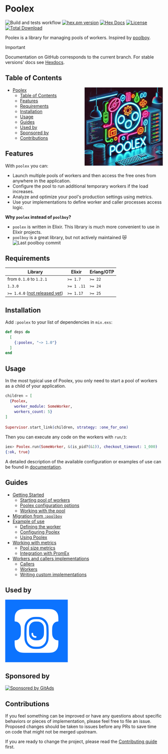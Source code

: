 # Poolex

![Build and tests workflow](https://github.com/general-CbIC/poolex/actions/workflows/ci-tests.yml/badge.svg)
[![hex.pm version](https://img.shields.io/hexpm/v/poolex.svg?style=flat)](https://hex.pm/packages/poolex)
[![Hex Docs](https://img.shields.io/badge/hex-docs-lightgreen.svg?style=flat)](https://hexdocs.pm/poolex/)
[![License](https://img.shields.io/hexpm/l/poolex.svg?style=flat)](https://github.com/general-CbIC/poolex/blob/main/LICENSE)
[![Total Download](https://img.shields.io/hexpm/dt/poolex.svg?style=flat)](https://hex.pm/packages/poolex)

Poolex is a library for managing pools of workers. Inspired by [poolboy](https://github.com/devinus/poolboy).

> [!IMPORTANT]  
> Documentation on GitHub corresponds to the current branch. For stable versions' docs see [Hexdocs](https://hexdocs.pm/poolex/).

## Table of Contents

<img alt="Poolex logo" src="https://raw.githubusercontent.com/general-CbIC/poolex/develop/assets/poolex.jpeg" width="250" height="250" align="right"/>

- [Poolex](#poolex)
  - [Table of Contents](#table-of-contents)
  - [Features](#features)
  - [Requirements](#requirements)
  - [Installation](#installation)
  - [Usage](#usage)
  - [Guides](#guides)
  - [Used by](#used-by)
  - [Sponsored by](#sponsored-by)
  - [Contributions](#contributions)

## Features

With `poolex` you can:

- Launch multiple pools of workers and then access the free ones from anywhere in the application.
- Configure the pool to run additional temporary workers if the load increases.
- Analyze and optimize your pool's production settings using metrics.
- Use your implementations to define worker and caller processes access logic.

**Why `poolex` instead of `poolboy`?**
  
- `poolex` is written in Elixir. This library is much more convenient to use in Elixir projects.
- `poolboy` is a great library, but not actively maintained :crying_cat_face: ![Last poolboy commit](https://img.shields.io/github/last-commit/devinus/poolboy?style=flat)

## Requirements

| Library                                                  | Elixir     | Erlang/OTP |
|----------------------------------------------------------|------------|------------|
| from `0.1.0` to `1.2.1`                                  | `>= 1.7`   | `>= 22`    |
| `1.3.0`                                                  | `>= 1 .11` | `>= 24`    |
| `>= 1.4.0` ([not released yet](https://github.com/general-CbIC/poolex/blob/develop/CHANGELOG.md#unreleased)) | `>= 1.17`  | `>= 25`    |

## Installation

Add `:poolex` to your list of dependencies in `mix.exs`:

```elixir
def deps do
  [
    {:poolex, "~> 1.0"}
  ]
end
```

## Usage

In the most typical use of Poolex, you only need to start a pool of workers as a child of your application.

```elixir
children = [
  {Poolex,
    worker_module: SomeWorker,
    workers_count: 5}
]

Supervisor.start_link(children, strategy: :one_for_one)
```

Then you can execute any code on the workers with `run/3`:

```elixir
iex> Poolex.run(SomeWorker, &(is_pid?(&1)), checkout_timeout: 1_000)
{:ok, true}
```

A detailed description of the available configuration or examples of use can be found in [documentation](https://hexdocs.pm/poolex/getting-started.html).

## Guides

- [Getting Started](https://hexdocs.pm/poolex/getting-started.html)
  - [Starting pool of workers](https://hexdocs.pm/poolex/getting-started.html#starting-pool-of-workers)
  - [Poolex configuration options](https://hexdocs.pm/poolex/getting-started.html#starting-pool-of-workers)
  - [Working with the pool](https://hexdocs.pm/poolex/getting-started.html#working-with-the-pool)
- [Migration from `:poolboy`](https://hexdocs.pm/poolex/migration-from-poolboy.html)
- [Example of use](https://hexdocs.pm/poolex/example-of-use.html)
  - [Defining the worker](https://hexdocs.pm/poolex/example-of-use.html#defining-the-worker)
  - [Configuring Poolex](https://hexdocs.pm/poolex/example-of-use.html#configuring-poolex)
  - [Using Poolex](https://hexdocs.pm/poolex/example-of-use.html#using-poolex)
- [Working with metrics](https://hexdocs.pm/poolex/pool-metrics.html)
  - [Pool size metrics](https://hexdocs.pm/poolex/pool-metrics.html#pool-size-metrics)
  - [Integration with PromEx](https://hexdocs.pm/poolex/pool-metrics.html#integration-with-promex)
- [Workers and callers implementations](https://hexdocs.pm/poolex/workers-and-callers-implementations.html)
  - [Callers](https://hexdocs.pm/poolex/workers-and-callers-implementations.html#callers)
  - [Workers](https://hexdocs.pm/poolex/workers-and-callers-implementations.html#workers)
  - [Writing custom implementations](https://hexdocs.pm/poolex/workers-and-callers-implementations.html#writing-custom-implementations)

## Used by

[![Aviasales](https://raw.githubusercontent.com/general-CbIC/poolex/develop/assets/companies/aviasales_logo.svg)](https://www.aviasales.com)

## Sponsored by

[![Sponsored by GitAds](https://gitads.dev/v1/ad-serve?source=general-cbic/poolex@github)](https://gitads.dev/v1/ad-track?source=general-cbic/poolex@github)

## Contributions

If you feel something can be improved or have any questions about specific behaviors or pieces of implementation, please feel free to file an issue. Proposed changes should be taken to issues before any PRs to save time on code that might not be merged upstream.

If you are ready to change the project, please read the [Contributing guide](docs/CONTRIBUTING.md) first.
